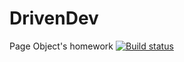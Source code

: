 # DrivenDev
Page Object's homework
[![Build status](https://ci.appveyor.com/api/projects/status/0udh0g87s4p2aroy/branch/main?svg=true)](https://ci.appveyor.com/project/Semyen747/drivendev/branch/main)
